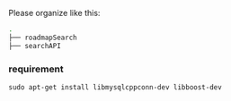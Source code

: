 

Please organize like this:

```bash
.
├── roadmapSearch
├── searchAPI

```





### requirement 

```
sudo apt-get install libmysqlcppconn-dev libboost-dev
```

### 

### 